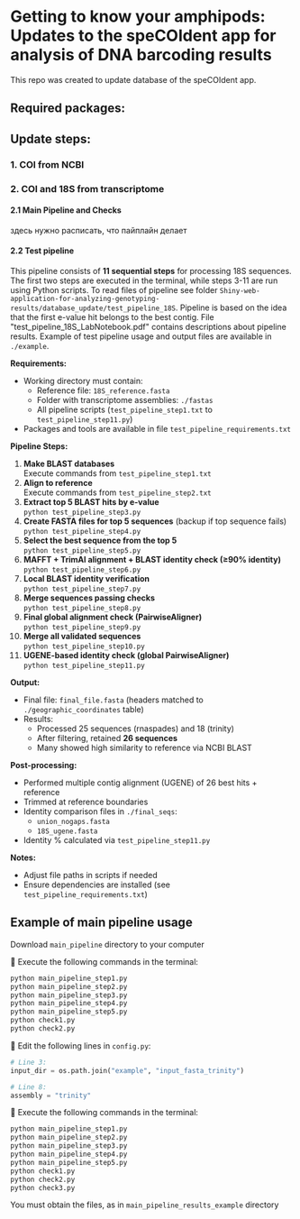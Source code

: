 # Getting to know your amphipods: Updates to the speCOIdent app for analysis of DNA barcoding results
This repo was created to update database of the speCOIdent app. 
## Required packages:


## Update steps:
### 1. COI from NCBI

### 2. COI and 18S from transcriptome

#### 2.1 Main Pipeline and Checks
здесь нужно расписать, что пайплайн делает

#### 2.2 Test pipeline 

This pipeline consists of **11 sequential steps** for processing 18S sequences. The first two steps are executed in the terminal, while steps 3-11 are run using Python scripts. To read files of pipeline see folder `Shiny-web-application-for-analyzing-genotyping-results/database_update/test_pipeline_18S`. Pipeline is based on the idea that the first e-value hit belongs to the best contig. File "test_pipeline_18S_LabNotebook.pdf" contains descriptions about pipeline results. Example of test pipeline usage and output files are available in `./example`.

**Requirements:**
- Working directory must contain:
  - Reference file: `18S_reference.fasta`
  - Folder with transcriptome assemblies: `./fastas`
  - All pipeline scripts (`test_pipeline_step1.txt` to `test_pipeline_step11.py`)
- Packages and tools are available in file `test_pipeline_requirements.txt`

**Pipeline Steps:**
1. **Make BLAST databases**  
   Execute commands from `test_pipeline_step1.txt`
2. **Align to reference**  
   Execute commands from `test_pipeline_step2.txt`
3. **Extract top 5 BLAST hits by e-value**  
   `python test_pipeline_step3.py`
4. **Create FASTA files for top 5 sequences** (backup if top sequence fails)  
   `python test_pipeline_step4.py`
5. **Select the best sequence from the top 5**  
   `python test_pipeline_step5.py`
6. **MAFFT + TrimAl alignment + BLAST identity check (≥90% identity)**  
   `python test_pipeline_step6.py`
7. **Local BLAST identity verification**  
   `python test_pipeline_step7.py`
8. **Merge sequences passing checks**  
   `python test_pipeline_step8.py`
9. **Final global alignment check (PairwiseAligner)**  
   `python test_pipeline_step9.py`
10. **Merge all validated sequences**  
    `python test_pipeline_step10.py`
11. **UGENE-based identity check (global PairwiseAligner)**  
    `python test_pipeline_step11.py`

**Output:**
- Final file: `final_file.fasta` (headers matched to `./geographic_coordinates` table)
- Results:
  - Processed 25 sequences (rnaspades) and 18 (trinity)
  - After filtering, retained **26 sequences**
  - Many showed high similarity to reference via NCBI BLAST

**Post-processing:**
- Performed multiple contig alignment (UGENE) of 26 best hits + reference
- Trimmed at reference boundaries
- Identity comparison files in `./final_seqs`:
  - `union_nogaps.fasta`
  - `18S_ugene.fasta`
- Identity % calculated via `test_pipeline_step11.py`

**Notes:**
- Adjust file paths in scripts if needed
- Ensure dependencies are installed (see `test_pipeline_requirements.txt`)


## Example of main pipeline usage

Download ```main_pipeline``` directory to your computer

🚀 Execute the following commands in the terminal:

```bash
python main_pipeline_step1.py
python main_pipeline_step2.py
python main_pipeline_step3.py
python main_pipeline_step4.py
python main_pipeline_step5.py
python check1.py
python check2.py
```

📝 Edit the following lines in `config.py`:

```python
# Line 3:
input_dir = os.path.join("example", "input_fasta_trinity")

# Line 8:
assembly = "trinity"
```

🚀 Execute the following commands in the terminal:

```bash
python main_pipeline_step1.py
python main_pipeline_step2.py
python main_pipeline_step3.py
python main_pipeline_step4.py
python main_pipeline_step5.py
python check1.py
python check2.py
python check3.py
```
You must obtain the files, as in ```main_pipeline_results_example``` directory